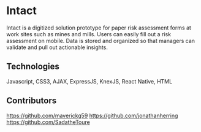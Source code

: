 # Intact

Intact is a digitized solution prototype for paper risk assessment forms at work sites such as mines and mills. 
Users can easily fill out a risk assessment on mobile. 
Data is stored and organized so that managers can validate and pull out actionable insights.

## Technologies
Javascript, CSS3, AJAX, ExpressJS, KnexJS, React Native, HTML

## Contributors
https://github.com/maverickg59
https://github.com/jonathanherring
https://github.com/SadatheToure
